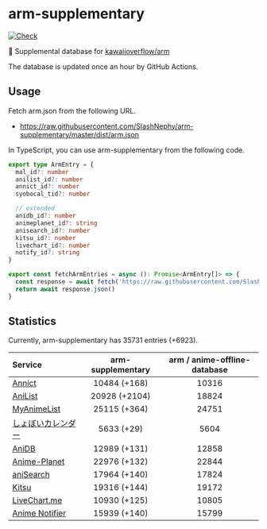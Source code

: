 # arm-supplementary

[![Check](https://github.com/SlashNephy/arm-supplementary/actions/workflows/check-node.yml/badge.svg)](https://github.com/SlashNephy/arm-supplementary/actions/workflows/check-node.yml)

💊 Supplemental database for [kawaiioverflow/arm](https://github.com/kawaiioverflow/arm)

The database is updated once an hour by GitHub Actions.

## Usage

Fetch arm.json from the following URL.

- https://raw.githubusercontent.com/SlashNephy/arm-supplementary/master/dist/arm.json

In TypeScript, you can use arm-supplementary from the following code.

```TypeScript
export type ArmEntry = {
  mal_id?: number
  anilist_id?: number
  annict_id?: number
  syobocal_tid?: number

  // extended
  anidb_id?: number
  animeplanet_id?: string
  anisearch_id?: number
  kitsu_id?: number
  livechart_id?: number
  notify_id?: string
}

export const fetchArmEntries = async (): Promise<ArmEntry[]> => {
  const response = await fetch('https://raw.githubusercontent.com/SlashNephy/arm-supplementary/master/dist/arm.json')
  return await response.json()
}
```

## Statistics

Currently, arm-supplementary has 35731 entries (+6923).

| Service                                     | arm-supplementary | arm / anime-offline-database |
| :------------------------------------------ | :---------------: | :--------------------------: |
| [Annict](https://annict.com)                |   10484 (+168)    |            10316             |
| [AniList](https://anilist.co)               |   20928 (+2104)   |            18824             |
| [MyAnimeList](https://myanimelist.net)      |   25115 (+364)    |            24751             |
| [しょぼいカレンダー](https://cal.syoboi.jp) |    5633 (+29)     |             5604             |
| [AniDB](https://anidb.net)                  |   12989 (+131)    |            12858             |
| [Anime-Planet](https://anime-planet.com)    |   22976 (+132)    |            22844             |
| [aniSearch](https://anisearch.com)          |   17964 (+140)    |            17824             |
| [Kitsu](https://kitsu.io)                   |   19316 (+144)    |            19172             |
| [LiveChart.me](https://livechart.me)        |   10930 (+125)    |            10805             |
| [Anime Notifier](https://notify.moe)        |   15939 (+140)    |            15799             |
